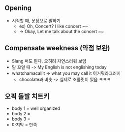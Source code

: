 ## Opening
- 시작할 때, 문장으로 말하기
	- ex) Oh, Concert? I like concert ~~
	- -> Okay, Let me talk about the concert ~~

##  Compensate weekness (약점 보완)
- Slang 써도 된다. 오히려 자연스러워 보임
- 말 꼬일 때 -> My English is not englishing today
- whatchamacallit -> what you may call it 이거뭐라그러지
	- chocolate과 비슷 -> 실제로 초콜릿이 있음 ㅋㅋㅋ

## 오픽 돌발 치트키
- body 1 = well organized
- body 2 = 
- body 3 =
- 마지막 = 만족


